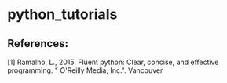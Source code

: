 # python_tutorials

## References:

[1] Ramalho, L., 2015. Fluent python: Clear, concise, and effective programming. " O'Reilly Media, Inc.". Vancouver
